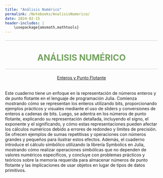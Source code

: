 ```yaml
---
title: "Análisis Numérico"
permalink: /Notebooks/AnalisisNumerico/
date: 2024-02-15
header-includes: |
    \usepackage{amsmath,mathtools}
---
```


<script
  src="https://cdn.mathjax.org/mathjax/latest/MathJax.js?config=TeX-AMS-MML_HTMLorMML"
  type="text/javascript">
</script>

<html>
<head>
    <style>
        /* Estilos para centrar y cambiar el color del texto */
        h1 {
            text-align: center; /* Centra el texto horizontalmente */
            color: rgba(72, 133, 45, 0.76); /* Cambia el color del texto a verde */
        }
    </style>
</head>
<body>

<style>

    .container {
      max-width: 800px;
      margin: 20px auto;
      overflow: hidden;
    }

    .person {
      display: flex;
      margin-bottom: 20px;
      justify-content: space-between;
      align-items: center;
      flex-wrap: wrap;
    }

    .person img {
      max-width: 200px;
      max-height: 200px;
      border-radius: 50%;
      margin-right: 20px;
      margin-left: 20px;
    }

    .person .info {
      flex: 1;
      text-align: left;
    }

    .person:nth-child(even) {
      flex-direction: row-reverse;
    }

    h2 {
      text-align: center;
      color: #333;
    }

    hr {
            border: none; /* Elimina el borde */
            height: 1px; /* Altura de la línea */
            background-color: #CCCCCC; /* Color de la línea */
            margin: 20px 0; /* Margen superior e inferior */
        }
  </style>

<hr>

<h1>ANÁLISIS NUMÉRICO</h1>

<hr>

</body>
</html>

<div class="button-container">
  <a href="https://labmatecc.github.io/Notebooks/AnalisisNumerico/EnterosYFlotante/" class="button">Enteros y Punto Flotante</a>
</div>

  <div class="container">
    <div class="person">
      <div class="info">
        <p>Este cuaderno tiene un enfoque en la representación de números enteros y de punto flotante en el lenguaje de programación Julia. Comienza mostrando cómo se representan los enteros utilizando bits, proporcionando ejemplos prácticos y visuales mediante el uso de sliders y conversiones de enteros a cadenas de bits. Luego, se adentra en los números de punto flotante, explicando su representación detallada, incluyendo el signo, el exponente y el significando, y cómo estas representaciones pueden afectar los cálculos numéricos debido a errores de redondeo y límites de precisión. Se ofrecen ejemplos de sumas repetitivas y operaciones con números grandes y pequeños para ilustrar estos efectos. Además, el cuaderno introduce el cálculo simbólico utilizando la librería Symbolics en Julia, mostrando cómo realizar operaciones simbólicas que no dependen de valores numéricos específicos, y concluye con problemas prácticos y teóricos sobre la memoria requerida para almacenar números de punto flotante y las implicaciones de usar objetos en lugar de tipos de datos primitivos. </p>
      </div>
    </div>
  </div>

  <html>
<head>
    <style>
        .button-container {
            text-align: center; /* Centra el contenido horizontalmente */
        }

        .button {
            display: inline-block;
            padding: 10px 20px;
            border-radius: 20px; /* Esto hace que el botón tenga forma de pastilla */
            background-color: rgba(72, 133, 45, 0.76); /* Cambia el color del botón a verde */
            color: white; /* Cambia el color del texto a blanco */
            text-decoration: none; /* Elimina el subrayado predeterminado en los enlaces */
            font-size: 16px; /* Cambia el tamaño del texto */
            font-weight: bold; /* Hace que el texto sea más audaz */
            border: none; /* Elimina el borde del botón */
        }
    </style>
</head>
<body>

<hr>

<div class="button-container">
  <a href="https://labmatecc.github.io/Notebooks/AnalisisNumerico/IntegracionNumericaI/" class="button">Integración Numérica I</a>
</div>

<div class="container">
    <div class="person">
      <div class="info">
        <p>En este cuaderno se estudian métodos de integración numérica como las sumas de Riemann, la regla del trapecio y la regla de Simpson. Estos métodos dividen un intervalo \([a,b]\) en subintervalos y aproximan el área bajo una curva utilizando rectángulos o trapecios. Se ejemplifica con las funciones \(y=x^2\) en \([0,3]\) y \(y=e^{x^2}\) en \([0,1]\), mostrando cómo estas técnicas convergen hacia el área exacta conforme se aumenta el número de subintervalos. Estos métodos son esenciales para calcular áreas bajo curvas cuando la integración analítica directa no es factible. </p>
      </div>
    </div>
  </div>

<hr>

<div class="button-container">
  <a href="https://labmatecc.github.io/Notebooks/AnalisisNumerico/FEM/" class="button">Método de elementos finitos</a>
</div>

<div class="container">
    <div class="person">
      <div class="info">
        <p>Este cuaderno se centra en el método de elementos finitos. En primer lugar, se estudia el comportamiento de la cuerda elástica en una dimensión. Aquí, discretizamos el dominio y resolvemos ecuaciones lineales con condiciones de frontera específicas. Observamos cómo los resultados varían según ajustamos los parámetros del problema. En la segunda parte, se muestra como resolver la ecuación de Poisson de manera numérica en un dominio bidimensional usando elementos finitos, esto con la ayuda de la librería Gridap. </p>
      </div>
    </div>
  </div>

<hr>
